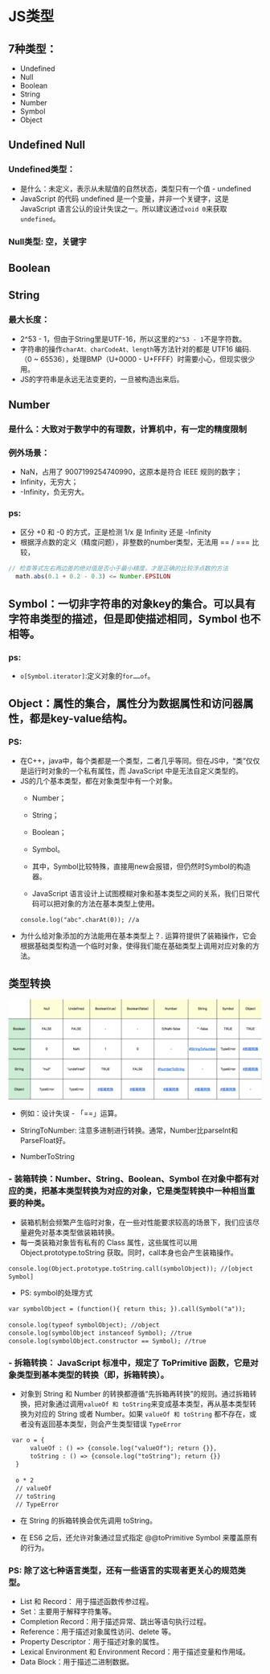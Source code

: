 # JS类型

## 7种类型：
- Undefined
- Null
- Boolean
- String
- Number
- Symbol
- Object

## Undefined Null

### Undefined类型：
- 是什么：未定义，表示从未赋值的自然状态，类型只有一个值 - undefined
- JavaScript 的代码 undefined 是一个变量，并非一个关键字，这是 JavaScript 语言公认的设计失误之一。所以建议通过`void 0`来获取`undefined`。

### Null类型: 空，关键字

## Boolean

## String

### 最大长度：
- 2^53 - 1，但由于String里是UTF-16，所以这里的`2^53 - 1`不是字符数。
- 字符串的操作`charAt、charCodeAt、length`等方法针对的都是 UTF16 编码.（0 ~ 65536），处理BMP（U+0000 - U+FFFF）时需要小心，但现实很少用。
- JS的字符串是永远无法变更的，一旦被构造出来后。

## Number

### 是什么：大致对于数学中的有理数，计算机中，有一定的精度限制

### 例外场景：
- NaN，占用了 9007199254740990，这原本是符合 IEEE 规则的数字；
- Infinity，无穷大；
- -Infinity，负无穷大。

### ps:
- 区分 +0 和 -0 的方式，正是检测 1/x 是 Infinity 还是 -Infinity
- 根据浮点数的定义（精度问题），非整数的number类型，无法用 == / === 比较，
```js
// 检查等式左右两边差的绝对值是否小于最小精度，才是正确的比较浮点数的方法
  math.abs(0.1 + 0.2 - 0.3) <= Number.EPSILON
```

## Symbol：一切非字符串的对象key的集合。可以具有字符串类型的描述，但是即使描述相同，Symbol 也不相等。

### ps:
- `o[Symbol.iterator]`:定义对象的`for……of`。

## Object：属性的集合，属性分为数据属性和访问器属性，都是key-value结构。

### PS:
- 在C++，java中，每个类都是一个类型，二者几乎等同。但在JS中，“类”仅仅是运行时对象的一个私有属性，而 JavaScript 中是无法自定义类型的。
- JS的几个基本类型，都在对象类型中有一个对象。
  - Number；
  - String；
  - Boolean；
  - Symbol。

  - 其中，Symbol比较特殊，直接用new会报错，但仍然时Symbol的构造器。
  - JavaScript 语言设计上试图模糊对象和基本类型之间的关系，我们日常代码可以把对象的方法在基本类型上使用。
  ```JS
  console.log("abc".charAt(0)); //a
  ```
- 为什么给对象添加的方法能用在基本类型上？. 运算符提供了装箱操作，它会根据基础类型构造一个临时对象，使得我们能在基础类型上调用对应对象的方法。

## 类型转换
![](/image/4109b5d93d1ba45850cef017c22f90f.png)
- 例如：设计失误 - 「==」运算。

- StringToNumber: 注意多进制进行转换。通常，Number比parseInt和ParseFloat好。

- NumberToString

### - 装箱转换：Number、String、Boolean、Symbol 在对象中都有对应的类，把基本类型转换为对应的对象，它是类型转换中一种相当重要的种类。

- 装箱机制会频繁产生临时对象，在一些对性能要求较高的场景下，我们应该尽量避免对基本类型做装箱转换。
- 每一类装箱对象皆有私有的 Class 属性，这些属性可以用 Object.prototype.toString 获取。同时，call本身也会产生装箱操作。
```JS
console.log(Object.prototype.toString.call(symbolObject)); //[object Symbol]
```

- PS: symbol的处理方式
```JS
var symbolObject = (function(){ return this; }).call(Symbol("a"));

console.log(typeof symbolObject); //object
console.log(symbolObject instanceof Symbol); //true
console.log(symbolObject.constructor == Symbol); //true
```

### - 拆箱转换： JavaScript 标准中，规定了 ToPrimitive 函数，它是对象类型到基本类型的转换（即，拆箱转换）。

- 对象到 String 和 Number 的转换都遵循“先拆箱再转换”的规则。通过拆箱转换，把对象通过调用`valueOf 和 toString`来变成基本类型，再从基本类型转换为对应的 String 或者 Number。如果 `valueOf 和 toString` 都不存在，或者没有返回基本类型，则会产生类型错误 `TypeError`

```JS
 var o = {
      valueOf : () => {console.log("valueOf"); return {}},
      toString : () => {console.log("toString"); return {}}
  }

  o * 2
  // valueOf
  // toString
  // TypeError
```

- 在 String 的拆箱转换会优先调用 toString。

- 在 ES6 之后，还允许对象通过显式指定 @@toPrimitive Symbol 来覆盖原有的行为。

### PS: 除了这七种语言类型，还有一些语言的实现者更关心的规范类型。
- List 和 Record： 用于描述函数传参过程。
- Set：主要用于解释字符集等。
- Completion Record：用于描述异常、跳出等语句执行过程。
- Reference：用于描述对象属性访问、delete 等。
- Property Descriptor：用于描述对象的属性。
- Lexical Environment 和 Environment Record：用于描述变量和作用域。
- Data Block：用于描述二进制数据。